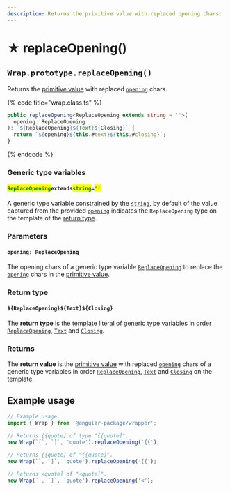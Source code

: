 ```yaml
---
description: Returns the primitive value with replaced opening chars.
---
```


# ★ replaceOpening()

## `Wrap.prototype.replaceOpening()`

Returns the [primitive value](valueof.md) with replaced [`opening`](../accessors/get-opening.md) chars.

{% code title="wrap.class.ts" %}
```typescript
public replaceOpening<ReplaceOpening extends string = ''>(
  opening: ReplaceOpening
): `${ReplaceOpening}${Text}${Closing}` {
  return `${opening}${this.#text}${this.#closing}`;
}
```
{% endcode %}

### Generic type variables

#### <mark style="color:green;">**`ReplaceOpening`**</mark>**`extends`**<mark style="color:green;">**`string`**</mark>**`=`**<mark style="color:green;">**`''`**</mark>

A generic type variable constrained by the [`string`](https://www.typescriptlang.org/docs/handbook/basic-types.html#string), by default of the value captured from the provided [`opening`](replaceopening.md#opening-replaceopening) indicates the `ReplaceOpening` type on the template of the [return type](replaceopening.md#return-type).

### Parameters

#### `opening: ReplaceOpening`

The opening chars of a generic type variable [`ReplaceOpening`](replaceopening.md#replaceopeningextendsstring) to replace the [`opening`](../accessors/get-opening.md) chars in the [primitive value](valueof.md).

### Return type

#### `${ReplaceOpening}${Text}${Closing}`

The **return type** is the [template literal](https://www.typescriptlang.org/docs/handbook/2/template-literal-types.html) of generic type variables in order [`ReplaceOpening`](replaceopening.md#replaceopeningextendsstring), [`Text`](../generic-type-variables.md#wrap-less-than...-text-...greater-than) and [`Closing`](../generic-type-variables.md#wrap-closing).

### Returns

The **return value** is the [primitive value](valueof.md) with replaced [`opening`](../accessors/get-opening.md) chars of a generic type variables in order [`ReplaceOpening`](replaceopening.md#replaceopeningextendsstring), [`Text`](../generic-type-variables.md#wrap-less-than...-text-...greater-than) and [`Closing`](../generic-type-variables.md#wrap-closing) on the template.

## Example usage

```typescript
// Example usage.
import { Wrap } from '@angular-package/wrapper';

// Returns {{quote] of type "{{quote]".
new Wrap(`[`, `]`, 'quote').replaceOpening('{{');

// Returns {{quote] of "{{quote]".
new Wrap(``, `]`, 'quote').replaceOpening('{{');

// Returns <quote] of "<quote]".
new Wrap(``, `]`, 'quote').replaceOpening('<');
```
